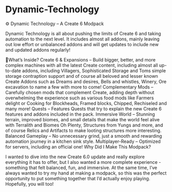 # Dynamic-Technology

⚙️ Dynamic Technology – A Create 6 Modpack

Dynamic Technology is all about pushing the limits of Create 6 and taking automation to the next level. It includes almost all addons, mainly leaving out low effort or unbalanced addons and will get updates to include new and updated addons regularly!

🔧What’s Inside?
Create 6 & Expansions – Build bigger, better, and more complex machines with all the latest Create content, including almost all up-to-date addons, including Villagers, Sophisticated Storage and Toms simple storage contraption support and of course all beloved and lesser known Create Addons such as Dreams and desires, Bells and whistles, Winery, Ore excavation to name a few with more to come!
Complementary Mods – Carefully chosen mods that complement Create, adding depth without overwhelming the experience such as various food mods like Farmers delight or Cooking for Blockheads, Framed blocks, Chipped, Rechiseled and many more!
Quests – Features Quests that try to explain the new Create 6 features and addons included in the pack.
Immersive World – Stunning terrain, improved biomes, and small details that make the world feel alive with Terralith and Biomes Oh Plenty, Structures from Yungs and more, and of course Relics and Artifacts to make looting structures more interesting.
Balanced Gameplay – No unnecessary grind, just a smooth and rewarding automation journey in a kitchen sink style.
Multiplayer-Ready – Optimized for servers, including an official one!
Why Did I Make This Modpack?

I wanted to dive into the new Create 6.0 update and really explore everything it has to offer, but I also wanted a more complete experience - something that felt balanced, fun, and immersive. At the same time, I’ve always wanted to try my hand at making a modpack, so this was the perfect opportunity to put something together that I’d actually enjoy playing. Hopefully, you will too!
